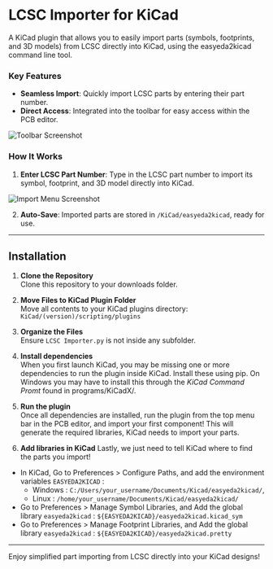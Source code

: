 # LCSC Importer for KiCad

A KiCad plugin that allows you to easily import parts (symbols, footprints, and 3D models) from LCSC directly into KiCad, using the easyeda2kicad command line tool.

### Key Features
- **Seamless Import**: Quickly import LCSC parts by entering their part number.
- **Direct Access**: Integrated into the toolbar for easy access within the PCB editor.
  
![Toolbar Screenshot](https://github.com/user-attachments/assets/d925aedc-483a-429f-ae3e-cf4fea454317)

### How It Works
1. **Enter LCSC Part Number**: Type in the LCSC part number to import its symbol, footprint, and 3D model directly into KiCad.

![Import Menu Screenshot](https://github.com/user-attachments/assets/8438877e-8ba5-46f7-bc8d-0552915c4243)

2. **Auto-Save**: Imported parts are stored in `/KiCad/easyeda2kicad`, ready for use.

---

## Installation

1. **Clone the Repository**  
   Clone this repository to your downloads folder.

2. **Move Files to KiCad Plugin Folder**  
   Move all contents to your KiCad plugins directory:  
   `KiCad/(version)/scripting/plugins`

4. **Organize the Files**  
   Ensure `LCSC Importer.py` is not inside any subfolder.

5. **Install dependencies**  
   When you first launch KiCad, you may be missing one or more dependencies to run the plugin inside KiCad. Install these using pip.
   On Windows you may have to install this through the _KiCad Command Promt_ found in programs/KiCadX/.

6. **Run the plugin**  
   Once all dependencies are installed, run the plugin from the top menu bar in the PCB editor, and import your first component!
   This will generate the required libraries, KiCad needs to import your parts.

8. **Add libraries in KiCad**
   Lastly, we just need to tell KiCad where to find the parts you import!

  - In KiCad, Go to Preferences > Configure Paths, and add the environment variables `EASYEDA2KICAD` :
    - Windows : `C:/Users/your_username/Documents/Kicad/easyeda2kicad/`,
    - Linux : `/home/your_username/Documents/Kicad/easyeda2kicad/`
  - Go to Preferences > Manage Symbol Libraries, and Add the global library `easyeda2kicad` : `${EASYEDA2KICAD}/easyeda2kicad.kicad_sym`
  - Go to Preferences > Manage Footprint Libraries, and Add the global library `easyeda2kicad` : `${EASYEDA2KICAD}/easyeda2kicad.pretty`

---

Enjoy simplified part importing from LCSC directly into your KiCad designs!
